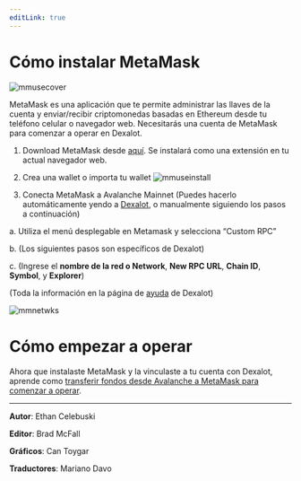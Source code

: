 ```yaml
---
editLink: true
---
```

# Cómo instalar MetaMask

![mmusecover](/images/metamaskuse/mmusecover.png)

MetaMask es una aplicación que te permite administrar las llaves de la cuenta y enviar/recibir criptomonedas basadas en Ethereum desde tu teléfono celular o navegador web. Necesitarás una cuenta de MetaMask para comenzar a operar en Dexalot.

<VidStack src="youtube/8V7r3vIm_Pc" />

1. Download MetaMask desde [aquí](https://metamask.io/). Se instalará como una extensión en tu actual navegador web.

2. Crea una wallet o importa tu wallet
![mmuseinstall](/images/metamaskuse/mmuseinstall.png)

3. Conecta MetaMask a Avalanche Mainnet
(Puedes hacerlo automáticamente yendo a [Dexalot](https://dexalot.com), o manualmente siguiendo los pasos a continuación)

a. Utiliza el menú desplegable en Metamask y selecciona “Custom RPC”

b. (Los siguientes pasos son específicos de Dexalot)

c. (Ingrese el **nombre de la red o Network**, **New RPC URL**, **Chain ID**, **Symbol**, y **Explorer**)

(Toda la información en la página de [ayuda](https://app.dexalot.com/help) de Dexalot)

![mmnetwks](/images/metamaskuse/mmnetwks.png)

# Cómo empezar a operar

Ahora que instalaste MetaMask y la vinculaste a tu cuenta con Dexalot, aprende como [transferir fondos desde Avalanche a MetaMask para comenzar a operar](https://medium.com/dexalot/transfers-between-your-avalanche-and-metamask-wallets-60f226abf3e4).

---


**Autor**: Ethan Celebuski

**Editor**: Brad McFall

**Gráficos**: Can Toygar

**Traductores**: Mariano Davo
